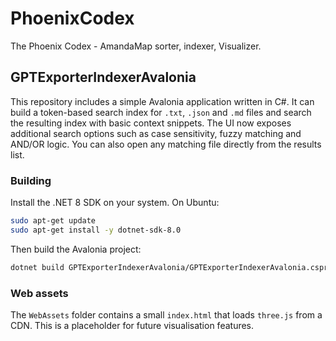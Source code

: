 # PhoenixCodex
The Phoenix Codex  - AmandaMap sorter, indexer, Visualizer.

## GPTExporterIndexerAvalonia

This repository includes a simple Avalonia application written in C#. It can
build a token-based search index for `.txt`, `.json` and `.md` files and search
the resulting index with basic context snippets. The UI now exposes additional
search options such as case sensitivity, fuzzy matching and AND/OR logic. You
can also open any matching file directly from the results list.

### Building

Install the .NET 8 SDK on your system. On Ubuntu:

```bash
sudo apt-get update
sudo apt-get install -y dotnet-sdk-8.0
```

Then build the Avalonia project:

```bash
dotnet build GPTExporterIndexerAvalonia/GPTExporterIndexerAvalonia.csproj -c Release
```

### Web assets

The `WebAssets` folder contains a small `index.html` that loads `three.js` from a CDN.
This is a placeholder for future visualisation features.
